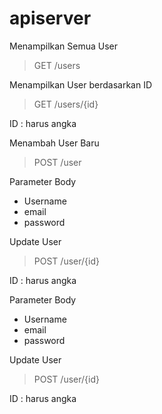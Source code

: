 # apiserver

Menampilkan Semua User 
<blockquote> GET /users </blockquote>

Menampilkan User berdasarkan ID 
<blockquote> GET /users/{id} </blockquote>
ID : harus angka

Menambah User Baru 
<blockquote> POST /user </blockquote>

Parameter Body
<ul>
<li>Username</li>
<li>email</li>
<li>password</li>
</ul>

Update User 
<blockquote> POST /user/{id} </blockquote>

ID : harus angka

Parameter Body
<ul>
<li>Username</li>
<li>email</li>
<li>password</li>
</ul>

Update User <br/>
<blockquote> POST /user/{id} </blockquote>

ID : harus angka
